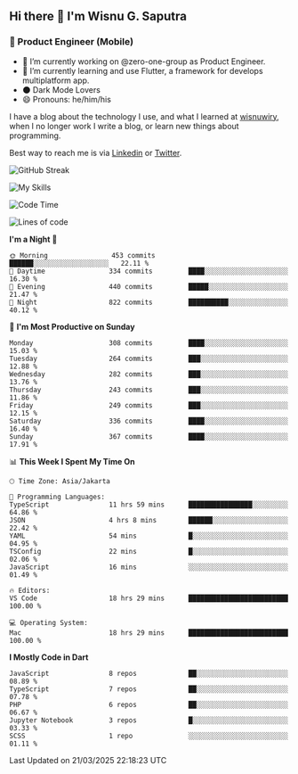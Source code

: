 ## Hi there 👋 I'm Wisnu G. Saputra

### :mobile_phone_off: Product Engineer (Mobile)

- 🔭 I’m currently working on @zero-one-group as Product Engineer.
- 🌱 I’m currently learning and use Flutter, a framework for develops multiplatform app.
- 🌑 Dark Mode Lovers
- 😄 Pronouns: he/him/his

I have a blog about the technology I use, and what I learned at [wisnuwiry](https://wisnuwiry.space/), when I no longer work I write a blog, or learn new things about programming.

Best way to reach me is via [Linkedin](https://www.linkedin.com/in/wisnu-saputra/) or [Twitter](https://twitter.com/wisnuwiry).

![GitHub Streak](https://streak-stats.demolab.com?user=wisnuwiry&theme=dark&hide_border=true)

![My Skills](https://skillicons.dev/icons?i=dart,flutter,kotlin,swift,go,js,css,neovim,git,linux&perline=5)

<!--START_SECTION:waka-->
![Code Time](http://img.shields.io/badge/Code%20Time-1%2C780%20hrs%204%20mins-blue)

![Lines of code](https://img.shields.io/badge/From%20Hello%20World%20I%27ve%20Written-4.0%20million%20lines%20of%20code-blue)

**I'm a Night 🦉** 

```text
🌞 Morning                453 commits         ██████░░░░░░░░░░░░░░░░░░░   22.11 % 
🌆 Daytime                334 commits         ████░░░░░░░░░░░░░░░░░░░░░   16.30 % 
🌃 Evening                440 commits         █████░░░░░░░░░░░░░░░░░░░░   21.47 % 
🌙 Night                  822 commits         ██████████░░░░░░░░░░░░░░░   40.12 % 
```
📅 **I'm Most Productive on Sunday** 

```text
Monday                   308 commits         ████░░░░░░░░░░░░░░░░░░░░░   15.03 % 
Tuesday                  264 commits         ███░░░░░░░░░░░░░░░░░░░░░░   12.88 % 
Wednesday                282 commits         ███░░░░░░░░░░░░░░░░░░░░░░   13.76 % 
Thursday                 243 commits         ███░░░░░░░░░░░░░░░░░░░░░░   11.86 % 
Friday                   249 commits         ███░░░░░░░░░░░░░░░░░░░░░░   12.15 % 
Saturday                 336 commits         ████░░░░░░░░░░░░░░░░░░░░░   16.40 % 
Sunday                   367 commits         ████░░░░░░░░░░░░░░░░░░░░░   17.91 % 
```


📊 **This Week I Spent My Time On** 

```text
🕑︎ Time Zone: Asia/Jakarta

💬 Programming Languages: 
TypeScript               11 hrs 59 mins      ████████████████░░░░░░░░░   64.86 % 
JSON                     4 hrs 8 mins        ██████░░░░░░░░░░░░░░░░░░░   22.42 % 
YAML                     54 mins             █░░░░░░░░░░░░░░░░░░░░░░░░   04.95 % 
TSConfig                 22 mins             █░░░░░░░░░░░░░░░░░░░░░░░░   02.06 % 
JavaScript               16 mins             ░░░░░░░░░░░░░░░░░░░░░░░░░   01.49 % 

🔥 Editors: 
VS Code                  18 hrs 29 mins      █████████████████████████   100.00 % 

💻 Operating System: 
Mac                      18 hrs 29 mins      █████████████████████████   100.00 % 
```

**I Mostly Code in Dart** 

```text
JavaScript               8 repos             ██░░░░░░░░░░░░░░░░░░░░░░░   08.89 % 
TypeScript               7 repos             ██░░░░░░░░░░░░░░░░░░░░░░░   07.78 % 
PHP                      6 repos             ██░░░░░░░░░░░░░░░░░░░░░░░   06.67 % 
Jupyter Notebook         3 repos             █░░░░░░░░░░░░░░░░░░░░░░░░   03.33 % 
SCSS                     1 repo              ░░░░░░░░░░░░░░░░░░░░░░░░░   01.11 % 
```




 Last Updated on 21/03/2025 22:18:23 UTC
<!--END_SECTION:waka-->
